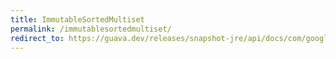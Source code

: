 ```yaml
---
title: ImmutableSortedMultiset
permalink: /immutablesortedmultiset/
redirect_to: https://guava.dev/releases/snapshot-jre/api/docs/com/google/common/collect/ImmutableSortedMultiset.html
---
```

